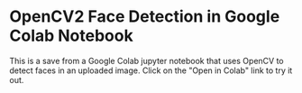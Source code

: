 # OpenCV2 Face Detection in Google Colab Notebook

This is a save from a Google Colab jupyter notebook that uses OpenCV to detect faces in an uploaded image.  Click on the "Open in Colab" link to try it out.
